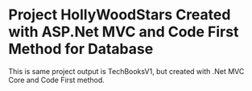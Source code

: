 # Project HollyWoodStars Created with ASP.Net MVC and Code First Method for Database

This is same project output is TechBooksV1, but created with .Net MVC Core and Code First method. 
